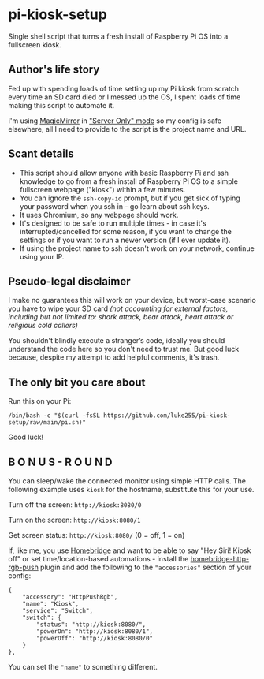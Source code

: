 # pi-kiosk-setup
Single shell script that turns a fresh install of Raspberry Pi OS into a fullscreen kiosk.

## Author's life story

Fed up with spending loads of time setting up my Pi kiosk from scratch every time an SD card died or I messed up the OS, I spent loads of time making this script to automate it.

I'm using [MagicMirror](https://github.com/MichMich/MagicMirror) in ["Server Only" mode](https://docs.magicmirror.builders/getting-started/installation.html#server-only) so my config is safe elsewhere, all I need to provide to the script is the project name and URL.

## Scant details

- This script should allow anyone with basic Raspberry Pi and ssh knowledge to go from a fresh install of Raspberry Pi OS to a simple fullscreen webpage ("kiosk") within a few minutes.
- You can ignore the `ssh-copy-id` prompt, but if you get sick of typing your password when you ssh in - go learn about ssh keys.
- It uses Chromium, so any webpage should work.
- It's designed to be safe to run multiple times - in case it's interrupted/cancelled for some reason, if you want to change the settings or if you want to run a newer version (if I ever update it).
- If using the project name to ssh doesn't work on your network, continue using your IP.

## Pseudo-legal disclaimer

I make no guarantees this will work on your device, but worst-case scenario you have to wipe your SD card *(not accounting for external factors, including but not limited to: shark attack, bear attack, heart attack or religious cold callers)*

You shouldn't blindly execute a stranger’s code, ideally you should understand the code here so you don't need to trust me. But good luck because, despite my attempt to add helpful comments, it's trash.

## The only bit you care about

Run this on your Pi:

```
/bin/bash -c "$(curl -fsSL https://github.com/luke255/pi-kiosk-setup/raw/main/pi.sh)"
```

Good luck!

## B O N U S - R O U N D

You can sleep/wake the connected monitor using simple HTTP calls. The following example uses `kiosk` for the hostname, substitute this for your use.

Turn off the screen: `http://kiosk:8080/0`

Turn on the screen: `http://kiosk:8080/1`

Get screen status: `http://kiosk:8080/` (0 = off, 1 = on)

If, like me, you use [Homebridge](https://github.com/homebridge/homebridge) and want to be able to say "Hey Siri! Kiosk off" or set time/location-based automations - install the [homebridge-http-rgb-push](https://github.com/QuickSander/homebridge-http-rgb-push) plugin and add the following to the `"accessories"` section of your config:

```
{
    "accessory": "HttpPushRgb",
    "name": "Kiosk",
    "service": "Switch",
    "switch": {
        "status": "http://kiosk:8080/",
        "powerOn": "http://kiosk:8080/1",
        "powerOff": "http://kiosk:8080/0"
    }
},
```

You can set the `"name"` to something different.

